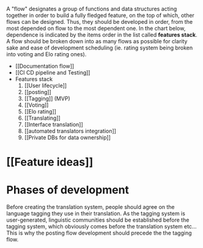 A "flow" designates a group of functions and data structures acting together in order to build a fully fledged feature, on the top of which, other flows can be designed. Thus, they should be developed in order, from the most depended on flow to the most dependent one.
In the chart below, dependence is indicated by the items order in the list called **features stack**.
A flow should be broken down into as many flows as possible for clarity sake and ease of development scheduling (ie. rating system being broken into voting and Elo rating ones).

- [[Documentation flow]]
- [[CI CD pipeline and Testing]] 
- Features stack
	1. [[User lifecycle]]
	2. [[posting]]
	3. [[Tagging]] (MVP)
	4. [[Voting]]
	5. [[Elo rating]]
	6. [[Translating]]
	7. [[Interface translation]]
	8. [[automated translators integration]]
	9. [[Private DBs for data ownership]]

# [[Feature ideas]]

# Phases of development
Before creating the translation system, people should agree on the language tagging they use in their translation. As the tagging system is user-generated, linguistic communities should be established before the tagging system, which obviously comes before the translation system etc... This is why the posting flow development should precede the the tagging flow.
